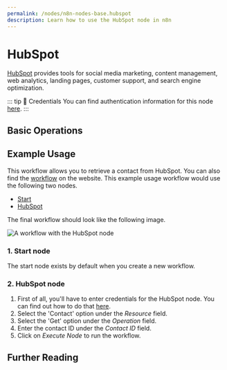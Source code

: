 ```yaml
---
permalink: /nodes/n8n-nodes-base.hubspot
description: Learn how to use the HubSpot node in n8n
---
```


# HubSpot

[HubSpot](https://www.hubspot.com/) provides tools for social media marketing, content management, web analytics, landing pages, customer support, and search engine optimization.

::: tip 🔑 Credentials
You can find authentication information for this node [here](../../../credentials/Hubspot/README.md).
:::

## Basic Operations

<Resource node="n8n-nodes-base.hubspot" />

## Example Usage

This workflow allows you to retrieve a contact from HubSpot. You can also find the [workflow](https://n8n.io/workflows/466) on the website. This example usage workflow would use the following two nodes.
- [Start](../../core-nodes/Start/README.md)
- [HubSpot]()

The final workflow should look like the following image.

![A workflow with the HubSpot node](./workflow.png)

### 1. Start node

The start node exists by default when you create a new workflow.

### 2. HubSpot node

1. First of all, you'll have to enter credentials for the HubSpot node. You can find out how to do that [here](../../../credentials/Hubspot/README.md).
2. Select the 'Contact' option under the *Resource* field.
3. Select the 'Get' option under the *Operation* field.
4. Enter the contact ID under the *Contact ID* field.
3. Click on *Execute Node* to run the workflow.

## Further Reading

<FurtherReadingBlog node="HubSpot" />
